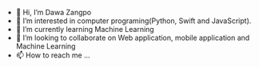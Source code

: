 - 👋 Hi, I’m Dawa Zangpo
- 👀 I’m interested in computer programing(Python, Swift and JavaScript).
- 🌱 I’m currently learning Machine Learning
- 💞️ I’m looking to collaborate on Web application, mobile application and Machine Learning
- 📫 How to reach me ...

<!---
dawazaan/dawazaan is a ✨ special ✨ repository because its `README.md` (this file) appears on your GitHub profile.
You can click the Preview link to take a look at your changes.
--->
